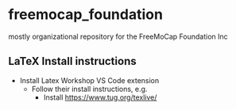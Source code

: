 # freemocap_foundation

mostly organizational repository for the FreeMoCap Foundation Inc


## LaTeX Install instructions

- Install Latex Workshop VS Code extension
  - Follow their install instructions, e.g.
    - Install https://www.tug.org/texlive/
